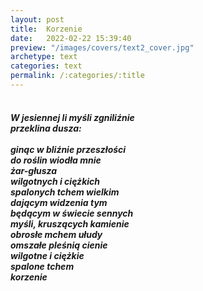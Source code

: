 ```yaml
---
layout: post
title:  Korzenie
date:   2022-02-22 15:39:40
preview: "/images/covers/text2_cover.jpg"
archetype: text
categories: text
permalink: /:categories/:title
---
```

<h5>
<p style="text-indent: 6%; ">
<br/>
	W jesiennej li myśli zgniliźnie<br/>
	przeklina dusza:<br/>
	<br/>
	ginąc w bliźnie przeszłości<br/>
	do roślin wiodła mnie<br/>
	żar-głusza<br/>
	wilgotnych i ciężkich<br/>
	spalonych tchem wielkim<br/>
	dającym widzenia tym<br/>
	będącym w świecie sennych<br/>
	myśli, kruszących kamienie<br/>
	obrosłe mchem ułudy<br/>
	omszałe pleśnią cienie<br/>
	wilgotne i ciężkie<br/>
	spalone tchem<br/>
	korzenie<br/>
<br/>
